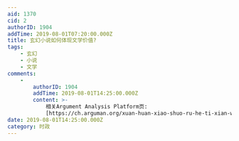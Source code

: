 ```yaml
---
aid: 1370
cid: 2
authorID: 1904
addTime: 2019-08-01T07:20:00.000Z
title: 玄幻小说如何体现文学价值?
tags:
    - 玄幻
    - 小说
    - 文学
comments:
    -
        authorID: 1904
        addTime: 2019-08-01T14:25:00.000Z
        content: >-
            相关Argument Analysis Platform页:
            [https://ch.arguman.org/xuan-huan-xiao-shuo-ru-he-ti-xian-wen-xue-jie-zhi](https://ch.arguman.org/xuan-huan-xiao-shuo-ru-he-ti-xian-wen-xue-jie-zhi)
date: 2019-08-01T14:25:00.000Z
category: 时政
---
```



